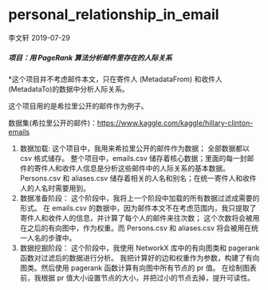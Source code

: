 # personal_relationship_in_email
李文轩 2019-07-29

##### 项目：用 PageRank 算法分析邮件里存在的人际关系

*这个项目并不考虑邮件本文，只在寄件人 (MetadataFrom) 和收件人 (MetadataTo)的数据中分析人际关系。

这个项目用的是希拉里公开的邮件作为例子。

数据集(希拉里公开的邮件)：https://www.kaggle.com/kaggle/hillary-clinton-emails

1. 数据加载:
这个项目中，我用来希拉里公开的邮件作为数据；
全部数据都以 csv 格式储存。
整个项目中，emails.csv 储存着核心数据；里面的每一封邮件的寄件人和收件人信息是分析这些邮件中的人际关系的基本数据。
Persons.csv 和 aliases.csv 储存着相关的人名和别名；在统一寄件人和收件人的人名时需要用到。
2. 数据准备阶段：
这个阶段中，我将上一个阶段中加载的所有数据过滤成需要的形式。
在 emails.csv 的数据中，因为邮件本文不在考虑范围内，我只提取了寄件人和收件人的信息，并计算了每个人的邮件来往次数；
这个次数将会被用在之后的有向图中，作为权重。而 Persons.csv 和 aliases.csv 将会被用在统一人名的步骤中。
3. 数据挖掘阶段：
这个阶段中，我使用 NetworkX 库中的有向图类和 pagerank 函数对过滤后的数据进行分析。
我把计算好的边和权重作为参数，构建了有向图类。然后使用 pagerank 函数计算有向图中所有节点的 pr 值。
在绘制图表前，我根据 pr 值大小设置节点的大小，并把过小的节点去掉，提升可读性。
